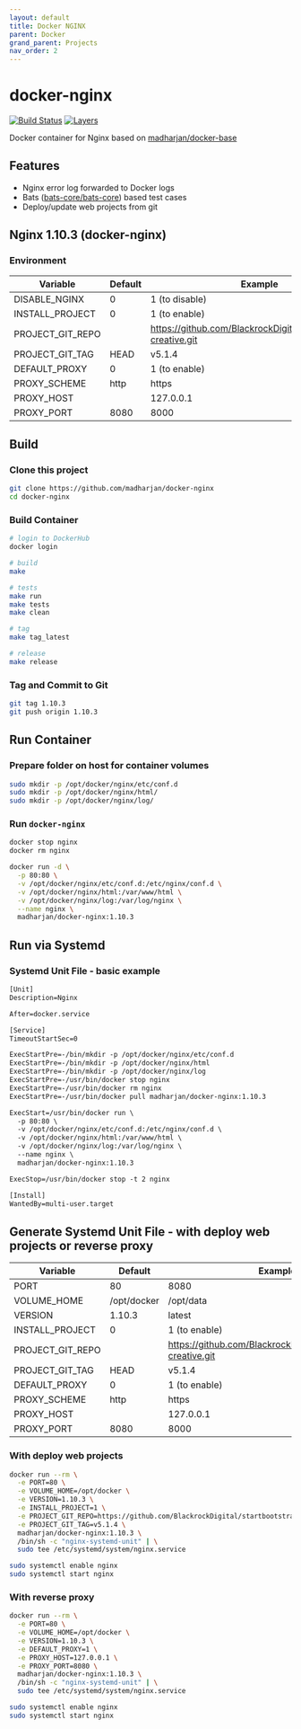 ```yaml
---
layout: default
title: Docker NGINX
parent: Docker
grand_parent: Projects
nav_order: 2
---
```

# docker-nginx

[![Build Status](https://travis-ci.com/madharjan/docker-nginx.svg?branch=master)](https://travis-ci.com/madharjan/docker-nginx)
[![Layers](https://images.microbadger.com/badges/image/madharjan/docker-nginx.svg)](http://microbadger.com/images/madharjan/docker-nginx)

Docker container for Nginx based on [madharjan/docker-base](https://github.com/madharjan/docker-base/)

## Features

* Nginx error log forwarded to Docker logs
* Bats ([bats-core/bats-core](https://github.com/bats-core/bats-core)) based test cases
* Deploy/update web projects from git

## Nginx 1.10.3 (docker-nginx)

### Environment

| Variable            | Default          | Example                                                          |
|---------------------|------------------|------------------------------------------------------------------|
| DISABLE_NGINX       | 0                | 1 (to disable)                                                   |
| INSTALL_PROJECT     | 0                | 1 (to enable)                                                    |
| PROJECT_GIT_REPO    |                  | https://github.com/BlackrockDigital/startbootstrap-creative.git  |
| PROJECT_GIT_TAG     | HEAD             | v5.1.4                                                           |
| DEFAULT_PROXY       | 0                | 1 (to enable)                                                    |
| PROXY_SCHEME        | http             | https                                                            |
| PROXY_HOST          |                  | 127.0.0.1                                                        |
| PROXY_PORT          | 8080             | 8000                                                             |

## Build

### Clone this project

```bash
git clone https://github.com/madharjan/docker-nginx
cd docker-nginx
```

### Build Container

```bash
# login to DockerHub
docker login

# build
make

# tests
make run
make tests
make clean

# tag
make tag_latest

# release
make release
```

### Tag and Commit to Git

```bash
git tag 1.10.3
git push origin 1.10.3
```

## Run Container

### Prepare folder on host for container volumes

```bash
sudo mkdir -p /opt/docker/nginx/etc/conf.d
sudo mkdir -p /opt/docker/nginx/html/
sudo mkdir -p /opt/docker/nginx/log/
```

### Run `docker-nginx`

```bash
docker stop nginx
docker rm nginx

docker run -d \
  -p 80:80 \
  -v /opt/docker/nginx/etc/conf.d:/etc/nginx/conf.d \
  -v /opt/docker/nginx/html:/var/www/html \
  -v /opt/docker/nginx/log:/var/log/nginx \
  --name nginx \
  madharjan/docker-nginx:1.10.3
```

## Run via Systemd

### Systemd Unit File - basic example

```txt
[Unit]
Description=Nginx

After=docker.service

[Service]
TimeoutStartSec=0

ExecStartPre=-/bin/mkdir -p /opt/docker/nginx/etc/conf.d
ExecStartPre=-/bin/mkdir -p /opt/docker/nginx/html
ExecStartPre=-/bin/mkdir -p /opt/docker/nginx/log
ExecStartPre=-/usr/bin/docker stop nginx
ExecStartPre=-/usr/bin/docker rm nginx
ExecStartPre=-/usr/bin/docker pull madharjan/docker-nginx:1.10.3

ExecStart=/usr/bin/docker run \
  -p 80:80 \
  -v /opt/docker/nginx/etc/conf.d:/etc/nginx/conf.d \
  -v /opt/docker/nginx/html:/var/www/html \
  -v /opt/docker/nginx/log:/var/log/nginx \
  --name nginx \
  madharjan/docker-nginx:1.10.3

ExecStop=/usr/bin/docker stop -t 2 nginx

[Install]
WantedBy=multi-user.target
```

## Generate Systemd Unit File - with deploy web projects or reverse proxy

| Variable            | Default          | Example                                                          |
|---------------------|------------------|------------------------------------------------------------------|
| PORT                | 80               | 8080                                                             |
| VOLUME_HOME         | /opt/docker      | /opt/data                                                        |
| VERSION             | 1.10.3           | latest                                                           |
| INSTALL_PROJECT     | 0                | 1 (to enable)                                                    |
| PROJECT_GIT_REPO    |                  | https://github.com/BlackrockDigital/startbootstrap-creative.git  |
| PROJECT_GIT_TAG     | HEAD             | v5.1.4                                                           |
| DEFAULT_PROXY       | 0                | 1 (to enable)                                                    |
| PROXY_SCHEME        | http             | https                                                            |
| PROXY_HOST          |                  | 127.0.0.1                                                        |
| PROXY_PORT          | 8080             | 8000                                                             |

### With deploy web projects

```bash
docker run --rm \
  -e PORT=80 \
  -e VOLUME_HOME=/opt/docker \
  -e VERSION=1.10.3 \
  -e INSTALL_PROJECT=1 \
  -e PROJECT_GIT_REPO=https://github.com/BlackrockDigital/startbootstrap-creative.git \
  -e PROJECT_GIT_TAG=v5.1.4 \
  madharjan/docker-nginx:1.10.3 \
  /bin/sh -c "nginx-systemd-unit" | \
  sudo tee /etc/systemd/system/nginx.service

sudo systemctl enable nginx
sudo systemctl start nginx
```

### With reverse proxy

```bash
docker run --rm \
  -e PORT=80 \
  -e VOLUME_HOME=/opt/docker \
  -e VERSION=1.10.3 \
  -e DEFAULT_PROXY=1 \
  -e PROXY_HOST=127.0.0.1 \
  -e PROXY_PORT=8080 \
  madharjan/docker-nginx:1.10.3 \
  /bin/sh -c "nginx-systemd-unit" | \
  sudo tee /etc/systemd/system/nginx.service

sudo systemctl enable nginx
sudo systemctl start nginx
```